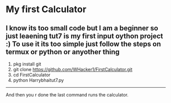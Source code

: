 # My first Calculator
I know its too small code but I am a beginner so just leaening tut7 is my first input oython project :)
To use it its too simple just follow the steps on termux or python or anyother thing 
---------------
1. pkg install git 
2. git clone https://github.com/WHacker1/FirstCalculator.git
3. cd FirstCalculator 
4. python Harrybhaitut7.py
----------------
And then you r done the last command runs the calculator.
